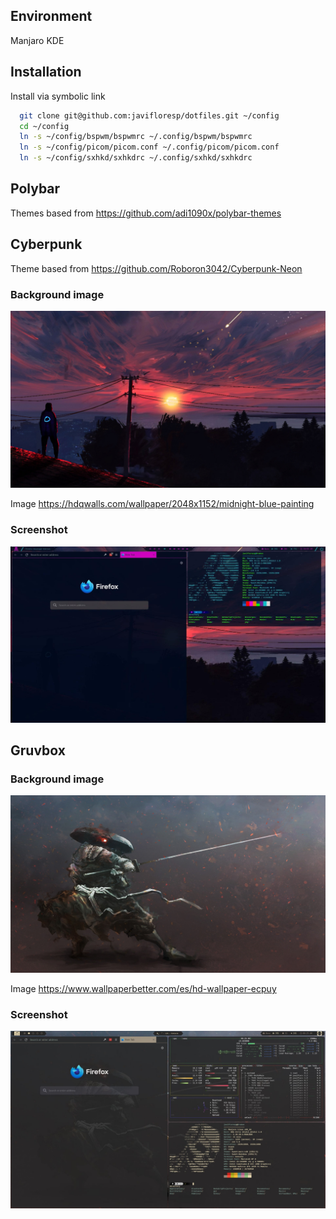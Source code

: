 ## Environment

Manjaro KDE

## Installation

Install via symbolic link

```bash
  git clone git@github.com:javifloresp/dotfiles.git ~/config
  cd ~/config
  ln -s ~/config/bspwm/bspwmrc ~/.config/bspwm/bspwmrc
  ln -s ~/config/picom/picom.conf ~/.config/picom/picom.conf
  ln -s ~/config/sxhkd/sxhkdrc ~/.config/sxhkd/sxhkdrc
```
    

## Polybar

Themes based from https://github.com/adi1090x/polybar-themes

## Cyberpunk

Theme based from https://github.com/Roboron3042/Cyberpunk-Neon

### Background image

![Background](./background/cyberpunk.jpg?raw=true)

Image https://hdqwalls.com/wallpaper/2048x1152/midnight-blue-painting

### Screenshot

![](./screenshot-cyberpunk.jpg?raw=true)

## Gruvbox

### Background image

![](./background/gruvbox.jpg?raw=true)

Image https://www.wallpaperbetter.com/es/hd-wallpaper-ecpuy

### Screenshot

![](./screenshot-gruvbox.jpg?raw=true)
